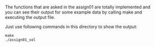 The functions that are asked in the assign01 are totally implemented and you can see their output for some example data by calling make and executing the output file.

Just use following commands in this directory to show the output:
```
make
./assign01_sol
```
